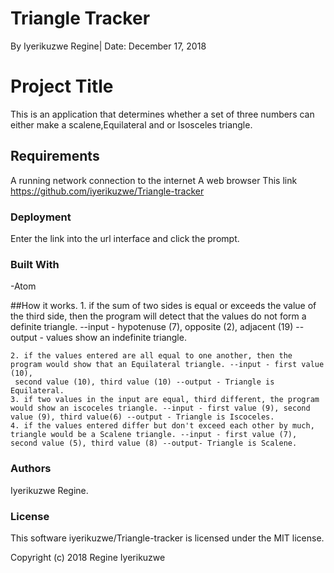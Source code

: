 # Triangle Tracker
By Iyerikuzwe Regine| Date: December 17, 2018
# Project Title
This is an application that determines whether a set of three numbers can either make a scalene,Equilateral and or Isosceles triangle.

## Requirements
A running network connection to the internet
A web browser
This link https://github.com/iyerikuzwe/Triangle-tracker
### Deployment
Enter the link into the url interface and click the prompt.

### Built With
-Atom

##How it works.
    1. if the sum of two sides is equal or exceeds the value of the third side, then the program will detect that the values do not form a definite triangle. --input - hypotenuse (7), opposite (2), adjacent (19) --output - values show an indefinite triangle.

    2. if the values entered are all equal to one another, then the program would show that an Equilateral triangle. --input - first value (10),
     second value (10), third value (10) --output - Triangle is Equilateral.
    3. if two values in the input are equal, third different, the program would show an iscoceles triangle. --input - first value (9), second value (9), third value(6) --output - Triangle is Iscoceles. 
    4. if the values entered differ but don't exceed each other by much, triangle would be a Scalene triangle. --input - first value (7), second value (5), third value (8) --output- Triangle is Scalene.

### Authors
Iyerikuzwe Regine.

### License
 This software iyerikuzwe/Triangle-tracker is licensed under the MIT license.

Copyright (c) 2018 Regine Iyerikuzwe